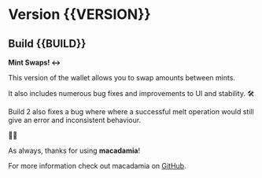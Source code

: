 # Version {{VERSION}}
## Build {{BUILD}}

**Mint Swaps! ↔**

This version of the wallet allows you to swap amounts between mints.

It also includes numerous bug fixes and improvements to UI and stability. 🛠️

Build 2 also fixes a bug where where a successful melt operation would still give an error and inconsistent behaviour.

🥜🥜

As always, thanks for using **macadamia**!

For more information check out macadamia on [GitHub](https://github.com/zeugmaster/macadamia).
